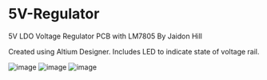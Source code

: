 # 5V-Regulator
5V LDO Voltage Regulator PCB with LM7805
By Jaidon Hill

Created using Altium Designer. 
Includes LED to indicate state of voltage rail.


![image](https://github.com/jhill2004/5V-LDO-Regulator/assets/97457539/06b16a0d-7d21-40bf-91e0-834220190991)
![image](https://github.com/jhill2004/5V-LDO-Regulator/assets/97457539/066326ea-28fc-4f83-afc7-93b9f18ca4cf)
![image](https://github.com/jhill2004/5V-LDO-Regulator/assets/97457539/072ffc78-a430-44b8-933e-2b52641efd2d)




